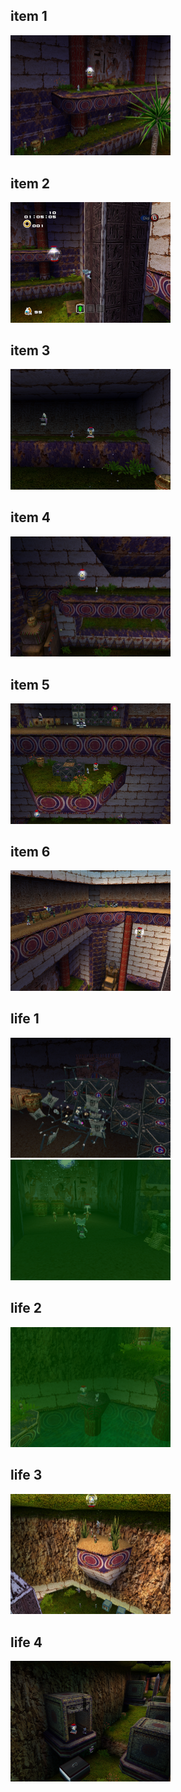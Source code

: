 <style>img{width:256px;display:inline;}</style>
## item 1
![](./DryLagoon/item-1-1.png)

## item 2
![](./DryLagoon/item-2-1.png)

## item 3
![](./DryLagoon/item-3-1.png)

## item 4
![](./DryLagoon/item-4-1.png)

## item 5
![](./DryLagoon/item-5-1.png)

## item 6
![](./DryLagoon/item-6-1.png)

## life 1
![](./DryLagoon/life-1-1.png)
![](./DryLagoon/life-1-2.png)

## life 2
![](./DryLagoon/life-2-1.png)

## life 3
![](./DryLagoon/life-3-1.png)

## life 4
![](./DryLagoon/life-4-1.png)


